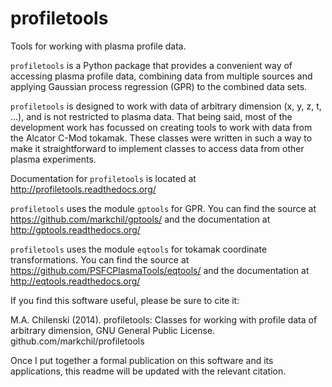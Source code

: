 profiletools
============

Tools for working with plasma profile data.

`profiletools` is a Python package that provides a convenient way of accessing plasma profile data, combining data from multiple sources and applying Gaussian process regression (GPR) to the combined data sets.

`profiletools` is designed to work with data of arbitrary dimension (x, y, z, t, ...), and is not restricted to plasma data. That being said, most of the development work has focussed on creating tools to work with data from the Alcator C-Mod tokamak. These classes were written in such a way to make it straightforward to implement classes to access data from other plasma experiments.

Documentation for `profiletools` is located at http://profiletools.readthedocs.org/

`profiletools` uses the module `gptools` for GPR. You can find the source at https://github.com/markchil/gptools/ and the documentation at http://gptools.readthedocs.org/

`profiletools` uses the module `eqtools` for tokamak coordinate transformations. You can find the source at https://github.com/PSFCPlasmaTools/eqtools/ and the documentation at http://eqtools.readthedocs.org/

If you find this software useful, please be sure to cite it:

M.A. Chilenski (2014). profiletools: Classes for working with profile data of arbitrary dimension, GNU General Public License. github.com/markchil/profiletools

Once I put together a formal publication on this software and its applications, this readme will be updated with the relevant citation.
